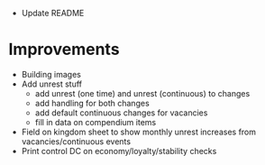 - Update README

# Improvements

- Building images
- Add unrest stuff
  - add unrest (one time) and unrest (continuous) to changes
  - add handling for both changes
  - add default continuous changes for vacancies
  - fill in data on compendium items
- Field on kingdom sheet to show monthly unrest increases from vacancies/continuous events
- Print control DC on economy/loyalty/stability checks